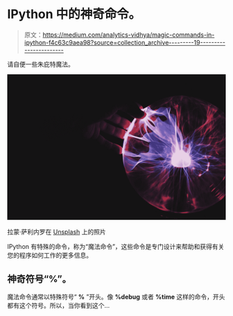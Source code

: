 # IPython 中的神奇命令。

> 原文：<https://medium.com/analytics-vidhya/magic-commands-in-ipython-f4c63c9aea98?source=collection_archive---------19----------------------->

请自便一些朱庇特魔法。

![](img/76fbab1c06d1a98d3036896110742ef2.png)

拉蒙·萨利内罗在 [Unsplash](https://unsplash.com?utm_source=medium&utm_medium=referral) 上的照片

IPython 有特殊的命令，称为“魔法命令”，这些命令是专门设计来帮助和获得有关您的程序如何工作的更多信息。

## 神奇符号“%”。

魔法命令通常以特殊符号“ **%** ”开头。像 **%debug** 或者 **%time** 这样的命令，开头都有这个符号。所以，当你看到这个…